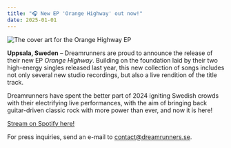 ```yaml
---
title: "🎧 New EP 'Orange Highway' out now!"
date: 2025-01-01
---
```


![The cover art for the Orange Highway EP](images/orangehighway_cover.jpg)

**Uppsala, Sweden** – Dreamrunners are proud to announce the release of their new EP *Orange Highway*. Building on the foundation laid by their two high-energy singles released last year, this new collection of songs includes not only several new studio recordings, but also a live rendition of the title track. 

Dreamrunners have spent the better part of 2024 igniting Swedish crowds with their electrifying live performances, with the aim of bringing back guitar-driven classic rock with more power than ever, and now it is here!

[Stream on Spotify here!](https://open.spotify.com/album/7i15AQe3EsqSta436YqZ8l?si=a9ymqKMEQIahoomYDmK5ng)

For press inquiries, send an e-mail to [contact@dreamrunners.se](mailto:contact@dreamrunners.se).

